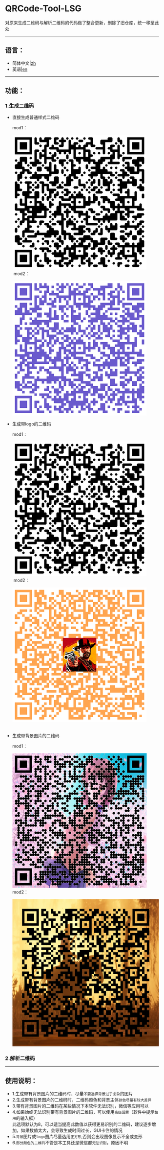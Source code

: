 # QRCode-Tool-LSG
对原来生成二维码与解析二维码的代码做了整合更新，删除了旧仓库，统一移至此处
***
## 语言：
+ 简体中文|[zh](https://github.com/BUCTPJP/QRCode-Tool-LSG/blob/master/README/README_zh.md)
+ 英语|[en](https://github.com/BUCTPJP/QRCode-Tool-LSG/blob/master/README/README_en.md)
***
## 功能：
### 1.生成二维码
+ 直接生成普通样式二维码
  
  mod1：
  
  ![image](https://github.com/BUCTPJP/QRCode-Tool-LSG/blob/master/img-Example/common-mod1.png)<br>
  ​​
  mod2：
  
  ![image](https://github.com/BUCTPJP/QRCode-Tool-LSG/blob/master/img-Example/common-mod2.png)<br>
  
+ 生成带logo的二维码
  
  mod1：
  
  ![image](https://github.com/BUCTPJP/QRCode-Tool-LSG/blob/master/img-Example/common-mod1.png)<br>
  ​​
  mod2：
  
  ![image](https://github.com/BUCTPJP/QRCode-Tool-LSG/blob/master/img-Example/logo-mod2.png)<br>
  ​​
+ 生成带背景图片的二维码
  
  mod1：
  
  ![image](https://github.com/BUCTPJP/QRCode-Tool-LSG/blob/master/img-Example/bg-mod1.png)
  ​​
  mod2：
  
  ![image](https://github.com/BUCTPJP/QRCode-Tool-LSG/blob/master/img-Example/bg-mod2.png)
  
### 2.解析二维码  
***
## 使用说明：
+ 1.生成带有背景图片的二维码时，尽量``不要选择背景过于复杂``的图片
+ 2.生成带有背景图片的二维码时，二维码颜色和背景主体``颜色尽量有较大差异``
+ 3.带有背景图片的二维码在某些情况下本软件无法识别，微信等应用可以
+ 4.如果始终无法识别带有背景图片的二维码，可以使用``高级设置``（软件中提示``慎用``的输入框）<br>
    此选项默认为8，可以适当提高此数值以获得更易识别的二维码，建议逐步增加，如果数值太大，会导致生成时间过长，GUI卡住的情况
+ 5.``背景``图片或``logo``图片尽量选用``正方形``,否则会出现图像显示不全或变形
+ 6.``部分颜色的二维码``不管是本工具还是微信都``无法识别``，原因不明
